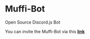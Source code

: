 # Muffi-Bot

Open Source Discord.js Bot

You can invite the Muffi-Bot via this **[link](https://discord.com/api/oauth2/authorize?client_id=817761735284490270&permissions=8&scope=bot)**